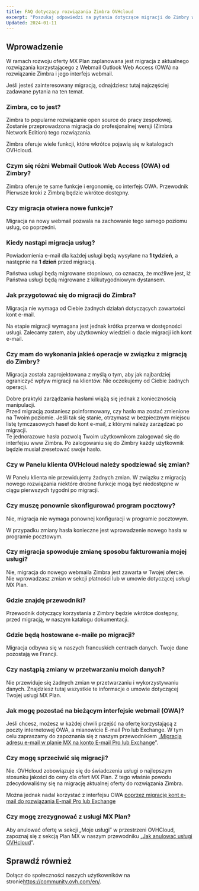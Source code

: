 ```yaml
---
title: FAQ dotyczący rozwiązania Zimbra OVHcloud
excerpt: "Poszukaj odpowiedzi na pytania dotyczące migracji do Zimbry w ofercie MX Plan OVHcloud"
Updated: 2024-01-11
---
```


## Wprowadzenie

W ramach rozwoju oferty MX Plan zaplanowana jest migracja z aktualnego rozwiązania korzystającego z Webmail Outlook Web Access (OWA) na rozwiązanie Zimbra i jego interfejs webmail.

Jeśli jesteś zainteresowany migracją, odnajdziesz tutaj najczęściej zadawane pytania na ten temat.

### Zimbra, co to jest?

Zimbra to popularne rozwiązanie open source do pracy zespołowej. Zostanie przeprowadzona migracja do profesjonalnej wersji (Zimbra Network Edition) tego rozwiązania.

Zimbra oferuje wiele funkcji, które wkrótce pojawią się w katalogach OVHcloud.

### Czym się różni Webmail Outlook Web Access (OWA) od Zimbry?

Zimbra oferuje te same funkcje i ergonomię, co interfejs OWA. Przewodnik Pierwsze kroki z Zimbrą będzie wkrótce dostępny.

### Czy migracja otwiera nowe funkcje?

Migracja na nowy webmail pozwala na zachowanie tego samego poziomu usług, co poprzedni.

### Kiedy nastąpi migracja usług?

Powiadomienia e-mail dla każdej usługi będą wysyłane na **1 tydzień**, a następnie na **1 dzień** przed migracją.

Państwa usługi będą migrowane stopniowo, co oznacza, że możliwe jest, iż Państwa usługi będą migrowane z kilkutygodniowym dystansem.

### Jak przygotować się do migracji do Zimbra?

Migracja nie wymaga od Ciebie żadnych działań dotyczących zawartości kont e-mail.

Na etapie migracji wymagana jest jednak krótka przerwa w dostępności usługi. Zalecamy zatem, aby użytkownicy wiedzieli o dacie migracji ich kont e-mail.

### Czy mam do wykonania jakieś operacje w związku z migracją do Zimbry?

Migracja została zaprojektowana z myślą o tym, aby jak najbardziej ograniczyć wpływ migracji na klientów. Nie oczekujemy od Ciebie żadnych operacji.

Dobre praktyki zarządzania hasłami wiążą się jednak z koniecznością manipulacji.<br>
Przed migracją zostaniesz poinformowany, czy hasło ma zostać zmienione na Twoim poziomie. Jeśli tak się stanie, otrzymasz w bezpiecznym miejscu listę tymczasowych haseł do kont e-mail, z którymi należy zarządzać po migracji.<br>
Te jednorazowe hasła pozwolą Twoim użytkownikom zalogować się do interfejsu www Zimbra. Po zalogowaniu się do Zimbry każdy użytkownik będzie musiał zresetować swoje hasło.

### Czy w Panelu klienta OVHcloud należy spodziewać się zmian?

W Panelu klienta nie przewidujemy żadnych zmian. W związku z migracją nowego rozwiązania niektóre drobne funkcje mogą być niedostępne w ciągu pierwszych tygodni po migracji.

### Czy muszę ponownie skonfigurować program pocztowy?

Nie, migracja nie wymaga ponownej konfiguracji w programie pocztowym.

W przypadku zmiany hasła konieczne jest wprowadzenie nowego hasła w programie pocztowym.

### Czy migracja spowoduje zmianę sposobu fakturowania mojej usługi?

Nie, migracja do nowego webmaila Zimbra jest zawarta w Twojej ofercie. Nie wprowadzasz zmian w sekcji płatności lub w umowie dotyczącej usługi MX Plan.

### Gdzie znajdę przewodniki?

Przewodnik dotyczący korzystania z Zimbry będzie wkrótce dostępny, przed migracją, w naszym katalogu dokumentacji.

### Gdzie będą hostowane e-maile po migracji?

Migracja odbywa się w naszych francuskich centrach danych. Twoje dane pozostają we Francji.

### Czy nastąpią zmiany w przetwarzaniu moich danych?

Nie przewiduje się żadnych zmian w przetwarzaniu i wykorzystywaniu danych. Znajdziesz tutaj wszystkie te informacje o umowie dotyczącej Twojej usługi MX Plan.

### Jak mogę pozostać na bieżącym interfejsie webmail (OWA)?

Jeśli chcesz, możesz w każdej chwili przejść na ofertę korzystającą z poczty internetowej OWA, a mianowicie E-mail Pro lub Exchange. W tym celu zapraszamy do zapoznania się z naszym przewodnikiem „[Migracja adresu e-mail w planie MX na konto E-mail Pro lub Exchange](/pages/web_cloud/email_and_collaborative_solutions/migrating/migration_control_panel)”.

### Czy mogę sprzeciwić się migracji?

Nie. OVHcloud zobowiązuje się do świadczenia usługi o najlepszym stosunku jakości do ceny dla ofert MX Plan. Z tego właśnie powodu zdecydowaliśmy się na migrację aktualnej oferty do rozwiązania Zimbra.

Można jednak nadal korzystać z interfejsu OWA [poprzez migrację kont e-mail do rozwiązania E-mail Pro lub Exchange](/pages/web_cloud/email_and_collaborative_solutions/migrating/migration_control_panel)

### Czy mogę zrezygnować z usługi MX Plan?

Aby anulować ofertę w sekcji „Moje usługi” w przestrzeni OVHCloud, zapoznaj się z sekcją Plan MX w naszym przewodniku „[Jak anulować usługi OVHcloud](/pages/account_and_service_management/managing_billing_payments_and_services/how_to_cancel_services#mxplan)”.

## Sprawdź również

Dołącz do społeczności naszych użytkowników na stronie<https://community.ovh.com/en/>.
